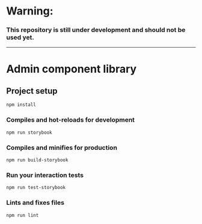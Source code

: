 # Warning:
### This repository is still under development and should not be used yet.
 
--------


# Admin component library

## Project setup
```
npm install
```

### Compiles and hot-reloads for development
```
npm run storybook
```

### Compiles and minifies for production
```
npm run build-storybook
```

### Run your interaction tests
```
npm run test-storybook
```

### Lints and fixes files
```
npm run lint
```
